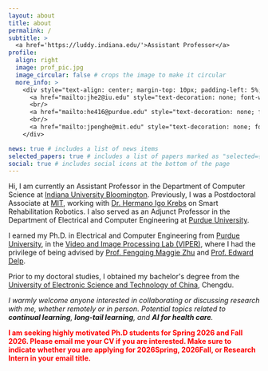 ```yaml
---
layout: about
title: about
permalink: /
subtitle: >
  <a href='https://luddy.indiana.edu/'>Assistant Professor</a>
profile:
  align: right
  image: prof_pic.jpg
  image_circular: false # crops the image to make it circular
  more_info: >
    <div style="text-align: center; margin-top: 10px; padding-left: 5%;">
      <a href="mailto:jhe2@iu.edu" style="text-decoration: none; font-weight: bold;">jhe2[at]iu[dot]edu</a>
      <br/>
      <a href="mailto:he416@purdue.edu" style="text-decoration: none; font-weight: bold;">he416[at]purdue[dot]edu</a>
      <br/>
      <a href="mailto:jpenghe@mit.edu" style="text-decoration: none; font-weight: bold;">jpenghe[at]mit[dot]edu</a>    
    </div>

news: true # includes a list of news items
selected_papers: true # includes a list of papers marked as "selected={true}"
social: true # includes social icons at the bottom of the page
---
```


Hi, I am currently an Assistant Professor in the Department of Computer Science at <a href='https://luddy.indiana.edu/'>Indiana University Bloomington</a>. Previously, I was a Postdoctoral Associate at <a href='https://mit.edu/'>MIT</a>, working with <a href='https://scholar.google.com/citations?user=0nJR75gAAAAJ&hl=en'>Dr. Hermano Igo Krebs</a> on Smart Rehabilitation Robotics. I also served as an Adjunct Professor in the Department of Electrical and Computer Engineering at <a href='https://www.purdue.edu/'>Purdue University</a>.

I earned my Ph.D. in Electrical and Computer Engineering from <a href='https://www.purdue.edu/'>Purdue University</a>, in the <a href='https://engineering.purdue.edu/~ips/'>Video and Image Processing Lab (VIPER)</a>, where I had the privilege of being advised by <a href='https://engineering.purdue.edu/~zhu0/'>Prof. Fengqing Maggie Zhu</a> and <a href='https://engineering.purdue.edu/~ace/'>Prof. Edward Delp</a>.

Prior to my doctoral studies, I obtained my bachelor's degree from the <a href='https://en.uestc.edu.cn/'>University of Electronic Science and Technology of China</a>, Chengdu.

<i>I warmly welcome anyone interested in collaborating or discussing research with me, whether remotely or in person. Potential topics related to **continual learning**, **long-tail learning**, and **AI for health care**.</i>

<span style="color: red; font-weight: bold;">I am seeking highly motivated Ph.D students for Spring 2026 and Fall 2026. Please email me your CV if you are interested. Make sure to indicate whether you are applying for 2026Spring, 2026Fall, or Research Intern in your email title.</span>
